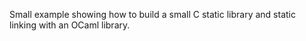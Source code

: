 Small example showing how to build a small C static library and static linking with an OCaml library.
